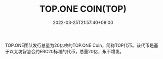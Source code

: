 ﻿---
weight: 
title: "TOP.ONE COIN(TOP)"
description: "TOP.ONE团队发行总量为20亿枚的TOP.ONE Coin，简称TOP代币"
date: 2022-03-25T21:57:40+08:00
lastmod: 2022-03-25T16:45:40+08:00
draft: false
authors: ["Metabd"]
featuredImage: "top-one-cointop.webp"
link: ""
tags: ["数字代币","TOP.ONE COIN(TOP)"]
categories: ["navigation"]
navigation: ["数字代币"]
lightgallery: true
toc: true
pinned: false
recommend: false
recommend1: false
---
TOP.ONE团队发行总量为20亿枚的TOP.ONE Coin，简称TOP代币。该代币是基于以太坊智慧合约ERC20标准的代币，总量20亿，永不增发。
